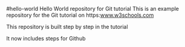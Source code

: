 #hello-world
Hello World repository for Git tutorial
This is an example repository for the Git tutorial on https:www.w3schools.com

This repository is built step by step in the tutorial

It now includes steps for Github
